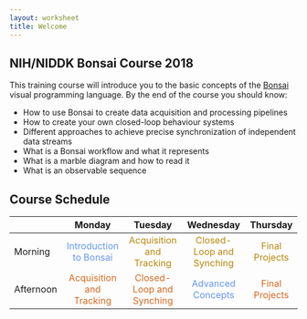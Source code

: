 ```yaml
---
layout: worksheet
title: Welcome
---
```


## NIH/NIDDK Bonsai Course 2018

This training course will introduce you to the basic concepts of the [Bonsai](http://bonsai-rx.org/) visual programming language. By the end of the course you should know:

* How to use Bonsai to create data acquisition and processing pipelines
* How to create your own closed-loop behaviour systems
* Different approaches to achieve precise synchronization of independent data streams
* What is a Bonsai workflow and what it represents
* What is a marble diagram and how to read it
* What is an observable sequence

## Course Schedule

<table class="markdown-body">
    <thead>
        <tr>
            <th></th>
            <th>Monday</th>
            <th>Tuesday</th>
            <th>Wednesday</th>
            <th>Thursday</th>
        </tr>
    </thead>
    <tbody>
        <tr>
            <td>Morning</td>
            <td style="color:cornflowerblue" align="center">Introduction to Bonsai</td>
            <td style="color:darkgoldenrod" align="center">Acquisition and Tracking</td>
            <td style="color:darkgoldenrod" align="center">Closed-Loop and Synching</td>
            <td style="color:darkgoldenrod" align="center">Final Projects</td>
        </tr>
        <tr>
            <td>Afternoon</td>
            <td style="color:chocolate" align="center">Acquisition and Tracking</td>
            <td style="color:chocolate" align="center">Closed-Loop and Synching</td>
            <td style="color:cornflowerblue" align="center">Advanced Concepts</td>
            <td style="color:chocolate" align="center">Final Projects</td>
        </tr>
    </tbody>
</table>